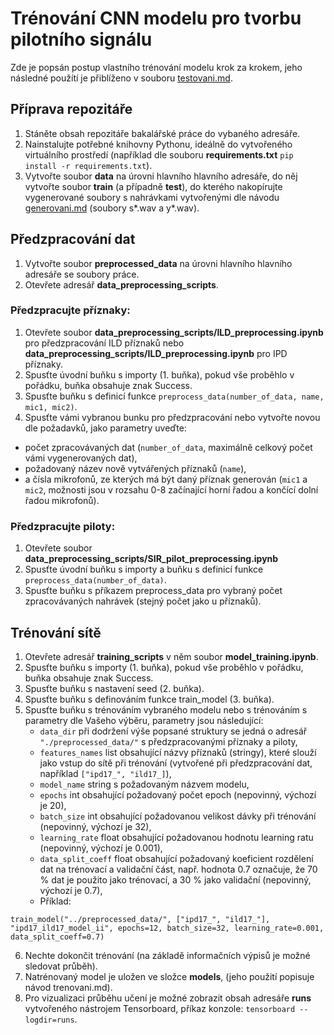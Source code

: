 # Trénování CNN modelu pro tvorbu pilotního signálu
Zde je popsán postup vlastního trénování modelu krok za krokem, jeho následné použítí je přiblíženo v souboru [testovani.md](./testovani.md).

## Příprava repozitáře
1. Stáněte obsah repozitáře bakalářské práce do vybaného adresáře.
2. Nainstalujte potřebné knihovny Pythonu, ideálně do vytvořeného virtuálního prostředí (například dle souboru **requirements.txt** ```pip install -r requirements.txt```).
3. Vytvořte soubor **data** na úrovni hlavního hlavního adresáře, do něj vytvořte soubor **train** (a případně **test**), do kterého nakopírujte vygenerované soubory s nahrávkami vytvořenými dle návodu [generovani.md](./generovani.md) (soubory s*.wav a y*.wav).

## Předzpracování dat
1. Vytvořte soubor **preprocessed_data** na úrovni hlavního hlavního adresáře se soubory práce.
1. Otevřete adresář **data_preprocessing_scripts**.

### Předzpracujte příznaky: 
1. Otevřete soubor **data_preprocessing_scripts/ILD_preprocessing.ipynb** pro předzpracování ILD příznaků nebo **data_preprocessing_scripts/ILD_preprocessing.ipynb** pro IPD příznaky.
2. Spusťte úvodní buňku s importy (1. buňka), pokud vše proběhlo v pořádku, buňka obsahuje znak Success.
3. Spusťte buňku s definicí funkce ```preprocess_data(number_of_data, name, mic1, mic2)```.
4. Spusťte vámi vybranou bunku pro předzpracování nebo vytvořte novou dle požadavků, jako parametry uveďte:
  - počet zpracovávaných dat (```number_of_data```, maximálně celkový počet vámi vygenerovaných dat),
  - požadovaný název nově vytvářených příznaků (```name```),
  - a čísla mikrofonů, ze kterých má být daný příznak generován (```mic1``` a ```mic2```, možnosti jsou v rozsahu 0-8 začínající horní řadou a končící dolní řadou mikrofonů).

### Předzpracujte piloty: 
1. Otevřete soubor **data_preprocessing_scripts/SIR_pilot_preprocessing.ipynb**
2. Spusťte úvodní buňku s importy a buňku s definicí funkce ```preprocess_data(number_of_data)```.
3. Spusťte buňku s příkazem preprocess_data pro vybraný počet zpracovávaných nahrávek (stejný počet jako u příznaků).

## Trénování sítě
1. Otevřete adresář **training_scripts** v něm soubor **model_training.ipynb**.
2. Spusťte buňku s importy (1. buňka), pokud vše proběhlo v pořádku, buňka obsahuje znak Success.
3. Spusťte buňku s nastavení seed (2. buňka).
4. Spusťte buňku s definováním funkce train_model (3. buňka).
5. Spusťte buňku s trénováním vybraného modelu nebo s trénováním s parametry dle Vašeho výběru, parametry jsou následující:
   - ```data_dir``` při dodržení výše popsané struktury se jedná o adresář ```"./preprocessed_data/"``` s předzpracovanými příznaky a piloty,
   - ```features_names``` list obsahující názvy příznaků (stringy), které slouží jako vstup do sítě při trénování (vytvořené při předzpracování dat, například ```["ipd17_", "ild17_]```),
   - ```model_name``` string s požadovaným názvem modelu,
   - ```epochs``` int obsahující požadovaný počet epoch (nepovinný, výchozí je 20),
   - ```batch_size``` int obsahující požadovanou velikost dávky při trénování (nepovinný, výchozí je 32),
   - ```learning_rate``` float obsahující požadovanou hodnotu learning ratu (nepovinný, výchozí je 0.001),
   - ```data_split_coeff``` float obsahující požadovaný koeficient rozdělení dat na trénovací a validační část, např. hodnota 0.7 označuje, že 70 % dat je použito jako trénovací, a 30 % jako validační (nepovinný, výchozí je 0.7),
   - Příklad:
```
train_model("../preprocessed_data/", ["ipd17_", "ild17_"], "ipd17_ild17_model_ii", epochs=12, batch_size=32, learning_rate=0.001, data_split_coeff=0.7)
```
6. Nechte dokončit trénování (na základě informačních výpisů je možné sledovat průběh).
7. Natrénovaný model je uložen ve složce **models**, (jeho použití popisuje návod trenovani.md).
8. Pro vizualizaci průběhu učení je možné zobrazit obsah adresáře **runs** vytvořeného nástrojem Tensorboard, příkaz konzole: ```tensorboard --logdir=runs```.

